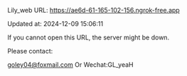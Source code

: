 Lily_web URL: https://ae6d-61-165-102-156.ngrok-free.app

Updated at: 2024-12-09 15:06:11

If you cannot open this URL, the server might be down.

Please contact: 

goley04@foxmail.com Or Wechat:GL_yeaH